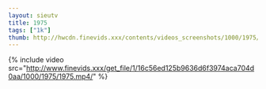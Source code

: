 ```yaml
--- 
layout: sieutv
title: 1975
tags: ["1k"]
thumb: http://hwcdn.finevids.xxx/contents/videos_screenshots/1000/1975/preview.mp4.jpg
---
```

{% include video src="http://www.finevids.xxx/get_file/1/16c56ed125b9636d6f3974aca704d0aa/1000/1975/1975.mp4/" %} 
